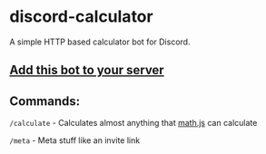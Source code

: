 # discord-calculator

A simple HTTP based calculator bot for Discord.

## [Add this bot to your server](https://discord.com/oauth2/authorize?client_id=901923723450408972&scope=applications.commands)

## Commands:

`/calculate` - Calculates almost anything that [math.js](https://github.com/josdejong/mathjs) can calculate

`/meta` - Meta stuff like an invite link
